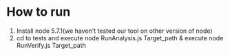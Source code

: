 # How to run

1. Install node 5.7.1(we haven't tested our tool on other version of node)
2. cd to tests and execute node RunAnalysis.js Target_path & execute node RunVerify.js Target_path
